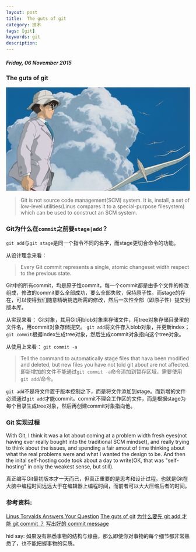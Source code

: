```yaml
---
layout: post
title:  The guts of git
category: 技术
tags: [git]
keywords: git
description:
---
```


##### Friday, 06 November 2015

### The guts of git

![起风了](/../../assets/img/tech/2015/Hayao_Miyazaki_2.jpg)

> Git is not source code management(SCM) system. It is, install, a set of low-level utilities(Linus compares it to a special-purpose filesystem) which can be used to construct an SCM system.

### Git为什么在`commit`之前要`stage|add`？

 `git add`与`git stage`是同一个指令不同的名字，而stage更切合命令的功能。

从设计理念来看：

> Every Git commit represents a single, atomic changeset width respect to the previous state.

Git中的所有commit，均是原子性commit，每一个commit都是由多个文件的修改组成，修改的commit要么全部成功，要么全部失败，保持原子性。而stage的存在，可以使得我们随意精确挑选所需的修改，然后一次性全部（即原子性）提交到版本库。

从实现来看：
Git对象，其用Git用blob对象来存储文件，用tree对象存储目录里的文件名，用commit对象存储提交。
`git add`将文件存入blob对象，并更新index；
`git commit`根据index生成tree对象，然后生成commit对象指向这个tree对象。

从使用上来看：
`git commit -a`

> Tell the command to automatically stage files  that hava been modified and deleted, but new files you have not told git about are not affected.
即新增加的文件不能通过`git commit -a`命令添加到暂存区域，需要使用`git add`/命令。

`git add`不是将文件置于版本控制之下，而是将文件添加到stage。而新增的文件必须通过`git add`才能commit。commit不理会工作区的文件，而是根据stage为每个目录生成tree对象，然后再创建commit对象指向他。

### Git 实现过程

With Git, I think it was a lot about coming at a problem width fresh eyes(not having ever really bought into the traditional SCM mindset), and really trying to think about the issues, and spending a fair amout of time thinking about what the real problems were and what I wanted the design to be. And then the inital self-hosting code took about a day to write(OK, that was "self-hosting" in only the weakest sense, but still).

真正编写Git最初版本才一天而已，但真正重要的是思考和设计过程。也就是Git在大脑中编程时间远远大于在编辑器上编程时间，而前者可以大大压缩后者的时间。

### 参考资料:

[Linus Torvalds Answers Your Question](http://linux.slashdot.org/story/15/06/30/0058243/interviews-linus-torvalds-answers-your-question?sdsrc=rel)
[The guts of git](http://lwn.net/Articles/131657/)
[为什么要先 git add 才能 git commit ？](http://www.zhihu.com/question/19946553)
[写出好的 commit message](https://ruby-china.org/topics/15737)

hid say: 如果没有熟悉事物的结构与缘由，那么即使你对事物的每个细节都非常熟悉了，也不能把握事物的实质。




